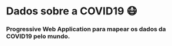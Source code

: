 # Dados sobre a COVID19 :mask:



### Progressive Web Application para mapear os dados da COVID19 pelo mundo.
